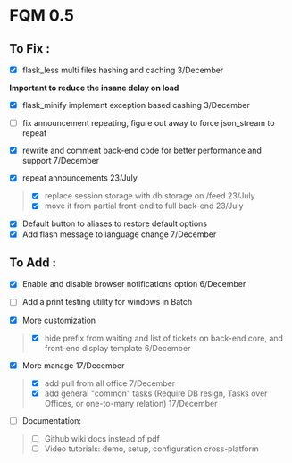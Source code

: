 # FQM 0.5

## To Fix :

- [x] flask_less multi files hashing and caching 3/December

__Important to reduce the insane delay on load__
- [x] flask_minify implement exception based cashing 3/December

-[ ] fix announcement repeating, figure out away to force json_stream to repeat

- [x] rewrite and comment back-end code for better performance and support 7/December

- [x] repeat announcements 23/July
> - [x] replace session storage with db storage on /feed 23/July
> - [x] move it from partial front-end to full back-end 23/July

- [x] Default button to aliases to restore default options
- [x] Add flash message to language change 7/December

## To Add :

- [x] Enable and disable browser notifications option 6/December

- [ ] Add a print testing utility for windows in Batch

- [x] More customization 
> - [x] hide prefix from waiting and list of tickets on back-end core, and front-end display template 6/December


- [x] More manage 17/December
> - [x] add pull from all office 7/December
> - [x] add general "common" tasks (Require DB resign, Tasks over Offices, or one-to-many relation) 17/December

- [ ] Documentation:
> - [ ] Github wiki docs instead of pdf
> - [ ] Video tutorials: demo, setup, configuration cross-platform
